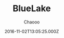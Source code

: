 ---
title: BlueLake
github: https://github.com/chaooo/hexo-theme-BlueLake
demo: https://chaoo.oschina.io/
author: Chaooo
ssg:
  - Hexo
cms:
  - No Cms
date: 2016-11-02T13:05:25.000Z
github_branch: master
description: A simple theme for Hexo with great performance on different devices .
stale: false
---